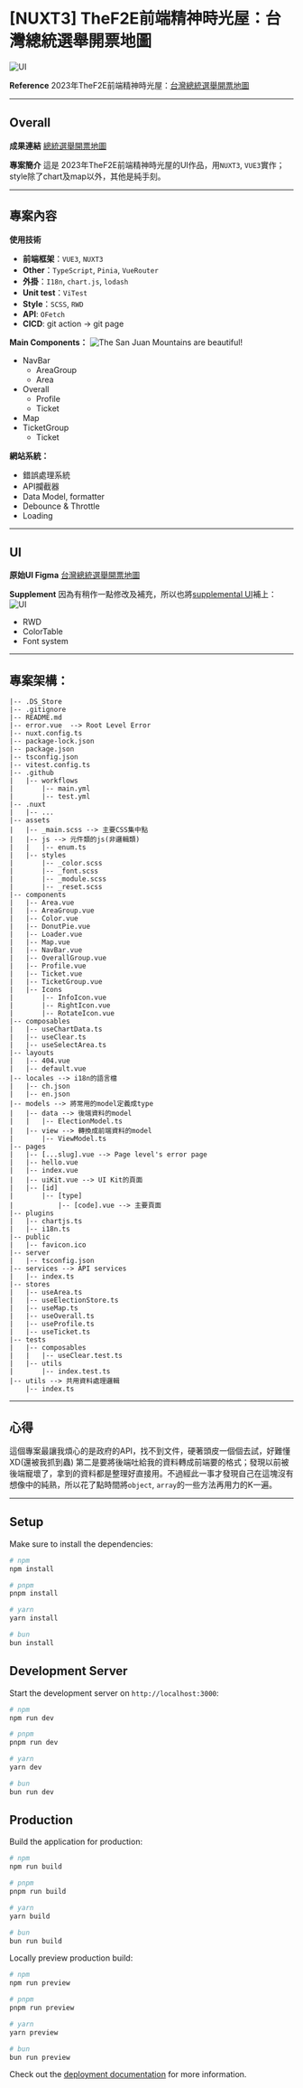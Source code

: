 # [NUXT3] TheF2E前端精神時光屋：台灣總統選舉開票地圖
![UI](/assets/pic/LayoutFullScreen.png "UI")

**Reference**
2023年TheF2E前端精神時光屋：[台灣總統選舉開票地圖](https://2023.thef2e.com/users/12061579704055397263?week=2)

---
## Overall
**成果連結**
[總統選舉開票地圖](https://fattree.github.io/NuxtPresidentElection)

**專案簡介**
這是 2023年TheF2E前端精神時光屋的UI作品，用`NUXT3`, `VUE3`實作；style除了chart及map以外，其他是純手刻。

---
## 專案內容
**使用技術**
* **前端框架**：`VUE3`, `NUXT3`
* **Other**：`TypeScript`, `Pinia`, `VueRouter`
* **外掛**：`I18n`, `chart.js`, `lodash`
* **Unit test**：`ViTest`
* **Style**：`SCSS`, `RWD`
* **API**: `OFetch`
* **CICD**: git action -> git page

**Main Components：**
![The San Juan Mountains are beautiful!](/assets/pic/LayoutFullScreenComp.jpg "San Juan Mountains")
* NavBar
  * AreaGroup
  * Area
* Overall
  * Profile
  * Ticket
* Map
* TicketGroup
  * Ticket

**網站系統：**
* 錯誤處理系統
* API攔截器
* Data Model, formatter
* Debounce & Throttle
* Loading

---
## UI
**原始UI Figma**
[台灣總統選舉開票地圖](https://www.figma.com/design/Caoi6yMxwbeKMneS5tsCt6/2020%E7%B8%BD%E7%B5%B1%E9%81%B8%E8%88%89%E5%8D%B3%E6%99%82%E9%96%8B%E7%A5%A8%E5%9C%B0%E5%9C%96?node-id=66-3067&t=uBQB9Unvt3qiR1Tk-0)


**Supplement**
因為有稍作一點修改及補充，所以也將[supplemental UI](https://fattree.github.io/NuxtPresidentElection/uiKit)補上：
![UI](/assets/pic/LayoutUI.png "UI")
* RWD
* ColorTable
* Font system

---
## 專案架構：
```
|-- .DS_Store
|-- .gitignore
|-- README.md
|-- error.vue  --> Root Level Error
|-- nuxt.config.ts
|-- package-lock.json
|-- package.json
|-- tsconfig.json
|-- vitest.config.ts
|-- .github
|   |-- workflows
|       |-- main.yml
|       |-- test.yml
|-- .nuxt
|   |-- ...
|-- assets
|   |-- _main.scss --> 主要CSS集中點
|   |-- js --> 元件類的js(非邏輯類)
|   |   |-- enum.ts
|   |-- styles
|       |-- _color.scss
|       |-- _font.scss
|       |-- _module.scss
|       |-- _reset.scss
|-- components
|   |-- Area.vue
|   |-- AreaGroup.vue
|   |-- Color.vue
|   |-- DonutPie.vue
|   |-- Loader.vue
|   |-- Map.vue
|   |-- NavBar.vue
|   |-- OverallGroup.vue
|   |-- Profile.vue
|   |-- Ticket.vue
|   |-- TicketGroup.vue
|   |-- Icons
|       |-- InfoIcon.vue
|       |-- RightIcon.vue
|       |-- RotateIcon.vue
|-- composables
|   |-- useChartData.ts
|   |-- useClear.ts
|   |-- useSelectArea.ts
|-- layouts
|   |-- 404.vue
|   |-- default.vue
|-- locales --> i18n的語言檔
|   |-- ch.json
|   |-- en.json
|-- models --> 將常用的model定義成type
|   |-- data --> 後端資料的model
|   |   |-- ElectionModel.ts
|   |-- view --> 轉換成前端資料的model
|       |-- ViewModel.ts
|-- pages
|   |-- [...slug].vue --> Page level's error page
|   |-- hello.vue
|   |-- index.vue
|   |-- uiKit.vue --> UI Kit的頁面
|   |-- [id]
|       |-- [type]
|           |-- [code].vue --> 主要頁面
|-- plugins
|   |-- chartjs.ts
|   |-- i18n.ts
|-- public
|   |-- favicon.ico
|-- server
|   |-- tsconfig.json
|-- services --> API services
|   |-- index.ts
|-- stores
|   |-- useArea.ts
|   |-- useElectionStore.ts
|   |-- useMap.ts
|   |-- useOverall.ts
|   |-- useProfile.ts
|   |-- useTicket.ts
|-- tests
|   |-- composables
|   |   |-- useClear.test.ts
|   |-- utils
|       |-- index.test.ts
|-- utils --> 共用資料處理邏輯
    |-- index.ts
```
---
## 心得

這個專案最讓我煩心的是政府的API，找不到文件，硬著頭皮一個個去試，好難懂XD(還被我抓到蟲)
第二是要將後端吐給我的資料轉成前端要的格式；發現以前被後端寵壞了，拿到的資料都是整理好直接用。不過經此一事才發現自己在這塊沒有想像中的純熟，所以花了點時間將`object`, `array`的一些方法再用力的K一遍。


---
## Setup

Make sure to install the dependencies:

```bash
# npm
npm install

# pnpm
pnpm install

# yarn
yarn install

# bun
bun install
```

## Development Server

Start the development server on `http://localhost:3000`:

```bash
# npm
npm run dev

# pnpm
pnpm run dev

# yarn
yarn dev

# bun
bun run dev
```

## Production

Build the application for production:

```bash
# npm
npm run build

# pnpm
pnpm run build

# yarn
yarn build

# bun
bun run build
```

Locally preview production build:

```bash
# npm
npm run preview

# pnpm
pnpm run preview

# yarn
yarn preview

# bun
bun run preview
```

Check out the [deployment documentation](https://nuxt.com/docs/getting-started/deployment) for more information.
